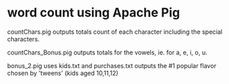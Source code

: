 # word count using Apache Pig

countChars.pig outputs totals count of each character including the special characters.

countChars_Bonus.pig outputs totals for the vowels, ie. for a, e, i, o, u.

bonus_2.pig uses kids.txt and purchases.txt outputs the #1 popular flavor chosen by 'tweens' (kids aged 10,11,12)
